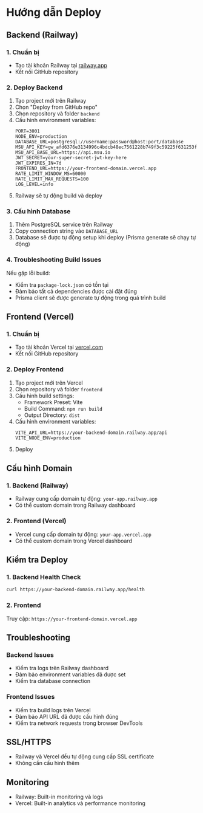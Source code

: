 # Hướng dẫn Deploy

## Backend (Railway)

### 1. Chuẩn bị
- Tạo tài khoản Railway tại [railway.app](https://railway.app)
- Kết nối GitHub repository

### 2. Deploy Backend
1. Tạo project mới trên Railway
2. Chọn "Deploy from GitHub repo"
3. Chọn repository và folder `backend`
4. Cấu hình environment variables:
   ```
   PORT=3001
   NODE_ENV=production
   DATABASE_URL=postgresql://username:password@host:port/database
   MSU_API_KEY=gw_afd6376e3134996c4bdcb48ec7561228b749f3c59225f631253f1b88f43d8bfef3d5071abb1649fc6632f37ce620d2b898f64c165dd43fc7d721275ae8ef887a
   MSU_API_BASE_URL=https://api.msu.io
   JWT_SECRET=your-super-secret-jwt-key-here
   JWT_EXPIRES_IN=7d
   FRONTEND_URL=https://your-frontend-domain.vercel.app
   RATE_LIMIT_WINDOW_MS=60000
   RATE_LIMIT_MAX_REQUESTS=100
   LOG_LEVEL=info
   ```
5. Railway sẽ tự động build và deploy

### 3. Cấu hình Database
1. Thêm PostgreSQL service trên Railway
2. Copy connection string vào `DATABASE_URL`
3. Database sẽ được tự động setup khi deploy (Prisma generate sẽ chạy tự động)

### 4. Troubleshooting Build Issues
Nếu gặp lỗi build:
- Kiểm tra `package-lock.json` có tồn tại
- Đảm bảo tất cả dependencies được cài đặt đúng
- Prisma client sẽ được generate tự động trong quá trình build

## Frontend (Vercel)

### 1. Chuẩn bị
- Tạo tài khoản Vercel tại [vercel.com](https://vercel.com)
- Kết nối GitHub repository

### 2. Deploy Frontend
1. Tạo project mới trên Vercel
2. Chọn repository và folder `frontend`
3. Cấu hình build settings:
   - Framework Preset: Vite
   - Build Command: `npm run build`
   - Output Directory: `dist`
4. Cấu hình environment variables:
   ```
   VITE_API_URL=https://your-backend-domain.railway.app/api
   VITE_NODE_ENV=production
   ```
5. Deploy

## Cấu hình Domain

### 1. Backend (Railway)
- Railway cung cấp domain tự động: `your-app.railway.app`
- Có thể custom domain trong Railway dashboard

### 2. Frontend (Vercel)
- Vercel cung cấp domain tự động: `your-app.vercel.app`
- Có thể custom domain trong Vercel dashboard

## Kiểm tra Deploy

### 1. Backend Health Check
```bash
curl https://your-backend-domain.railway.app/health
```

### 2. Frontend
Truy cập: `https://your-frontend-domain.vercel.app`

## Troubleshooting

### Backend Issues
- Kiểm tra logs trên Railway dashboard
- Đảm bảo environment variables đã được set
- Kiểm tra database connection

### Frontend Issues
- Kiểm tra build logs trên Vercel
- Đảm bảo API URL đã được cấu hình đúng
- Kiểm tra network requests trong browser DevTools

## SSL/HTTPS
- Railway và Vercel đều tự động cung cấp SSL certificate
- Không cần cấu hình thêm

## Monitoring
- Railway: Built-in monitoring và logs
- Vercel: Built-in analytics và performance monitoring
